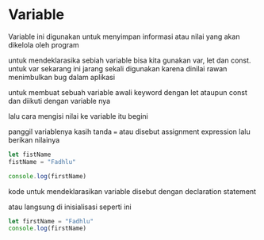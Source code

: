 # Variable

Variable ini digunakan untuk menyimpan informasi atau nilai yang akan dikelola oleh program

untuk mendeklarasika sebiah variable bisa kita gunakan var, let dan const. untuk var sekarang ini jarang sekali digunakan karena dinilai rawan menimbulkan bug dalam aplikasi

untuk membuat sebuah variable awali keyword dengan let ataupun const dan diikuti dengan variable nya

lalu cara mengisi nilai ke variable itu begini

panggil variablenya kasih tanda `=` atau disebut assignment expression lalu berikan nilainya

```js
let fistName
fistName = "Fadhlu"

console.log(firstName)
```

kode untuk mendeklarasikan variable disebut dengan declaration statement

atau langsung di inisialisasi seperti ini

```js
let firstName = "Fadhlu"
console.log(firstName)
```